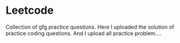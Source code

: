 


# Leetcode
Collection of gfg practice questions.
Here I uploaded the solution of practice coding questions. And I upload all practice problem.... 

